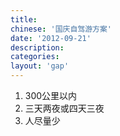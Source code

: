 ```yaml
---
title:
chinese: '国庆自驾游方案'
date: '2012-09-21'
description:
categories:
layout: 'gap'
---
```

1. 300公里以内
2. 三天两夜或四天三夜
3. 人尽量少
